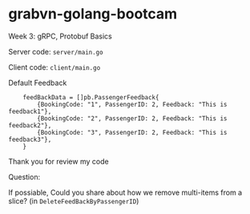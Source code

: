 # grabvn-golang-bootcam

Week 3: gRPC, Protobuf Basics

Server code: `server/main.go`

Client code: `client/main.go`

Default Feedback

        feedBackData = []pb.PassengerFeedback{
            {BookingCode: "1", PassengerID: 2, Feedback: "This is feedback1"},
            {BookingCode: "2", PassengerID: 2, Feedback: "This is feedback2"},
            {BookingCode: "3", PassengerID: 2, Feedback: "This is feedback3"},
        }

Thank you for review my code

Question:

If possiable, Could you share about how we remove multi-items from a slice? (in `DeleteFeedBackByPassengerID`)
